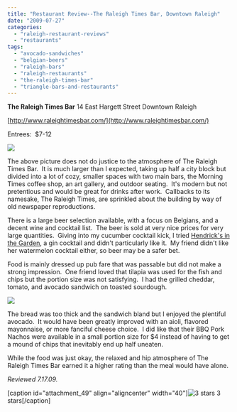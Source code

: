 ```yaml
---
title: "Restaurant Review--The Raleigh Times Bar, Downtown Raleigh"
date: "2009-07-27"
categories: 
  - "raleigh-restaurant-reviews"
  - "restaurants"
tags: 
  - "avocado-sandwiches"
  - "belgian-beers"
  - "raleigh-bars"
  - "raleigh-restaurants"
  - "the-raleigh-times-bar"
  - "triangle-bars-and-restaurants"
---
```


**The Raleigh Times Bar** 14 East Hargett Street Downtown Raleigh

[http://www.raleightimesbar.com/](http://www.raleightimesbar.com/)

Entrees:  $7-12

![](http://www.thegourmez.com/gourmez/photos/raleightimes.jpg)

The above picture does not do justice to the atmosphere of The Raleigh Times Bar.  It is much larger than I expected, taking up half a city block but divided into a lot of cozy, smaller spaces with two main bars, the Morning Times coffee shop, an art gallery, and outdoor seating.  It's modern but not pretentious and would be great for drinks after work.  Callbacks to its namesake, The Raleigh Times, are sprinkled about the building by way of old newspaper reproductions.

There is a large beer selection available, with a focus on Belgians, and a decent wine and cocktail list.  The beer is sold at very nice prices for very large quantities.  Giving into my cucumber cocktail kick, I tried [Hendrick's in the Garden](index.php?p=416), a gin cocktail and didn't particularly like it.  My friend didn't like her watermelon cocktail either, so beer may be a safer bet.

Food is mainly dressed up pub fare that was passable but did not make a strong impression.  One friend loved that tilapia was used for the fish and chips but the portion size was not satisfying.  I had the grilled cheddar, tomato, and avocado sandwich on toasted sourdough.

![](http://www.thegourmez.com/gourmez/photos/raleightimesspread.jpg)

The bread was too thick and the sandwich bland but I enjoyed the plentiful avocado.  It would have been greatly improved with an aioli, flavored mayonnaise, or more fanciful cheese choice.  I did like that their BBQ Pork Nachos were available in a small portion size for $4 instead of having to get a mound of chips that inevitably end up half uneaten.

While the food was just okay, the relaxed and hip atmosphere of The Raleigh Times Bar earned it a higher rating than the meal would have alone.

_Reviewed 7.17.09._

\[caption id="attachment\_49" align="aligncenter" width="40"\]![3 stars](http://s3.amazonaws.com/thegourmez-wpmedia/2009/02/rating_avocado1.gif "rating_avocado1") 3 stars\[/caption\]
